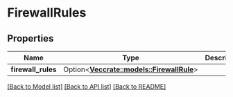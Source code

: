 # FirewallRules

## Properties

Name | Type | Description | Notes
------------ | ------------- | ------------- | -------------
**firewall_rules** | Option<[**Vec<crate::models::FirewallRule>**](firewallRule.md)> |  | [optional]

[[Back to Model list]](../README.md#documentation-for-models) [[Back to API list]](../README.md#documentation-for-api-endpoints) [[Back to README]](../README.md)


